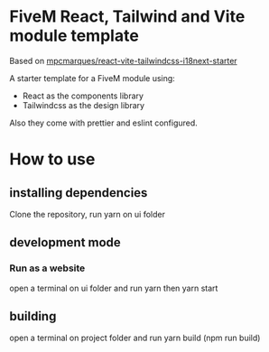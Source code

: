 # FiveM React, Tailwind and Vite module template

Based on [mpcmarques/react-vite-tailwindcss-i18next-starter](https://github.com/mpcmarques/react-vite-tailwindcss-i18next-starter)

A starter template for a FiveM module using:

* React as the components library
* Tailwindcss as the design library

Also they come with prettier and eslint configured.


# How to use

## installing dependencies

Clone the repository, run yarn on ui folder

## development mode

### Run as a website

open a terminal on ui folder and run yarn then yarn start

## building

open a terminal on project folder and run yarn build (npm run build)

